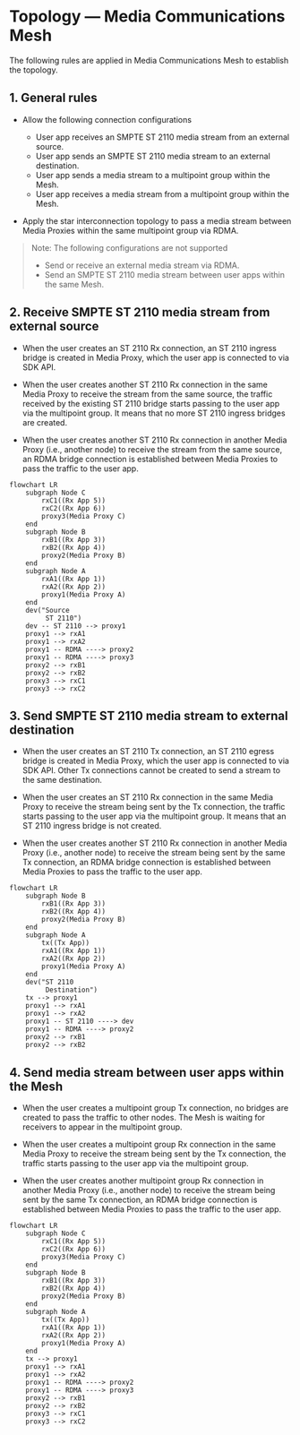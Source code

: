 # Topology — Media Communications Mesh

The following rules are applied in Media Communications Mesh to establish the topology.

## 1. General rules

* Allow the following connection configurations
    * User app receives an SMPTE ST 2110 media stream from an external source.
    * User app sends an SMPTE ST 2110 media stream to an external destination.
    * User app sends a media stream to a multipoint group within the Mesh.
    * User app receives a media stream from a multipoint group within the Mesh.

* Apply the star interconnection topology to pass a media stream between Media Proxies within the same multipoint group via RDMA.

> Note: The following configurations are not supported
> * Send or receive an external media stream via RDMA.
> * Send an SMPTE ST 2110 media stream between user apps within the same Mesh.

## 2. Receive SMPTE ST 2110 media stream from external source

* When the user creates an ST 2110 Rx connection, an ST 2110 ingress bridge is created in Media Proxy, which the user app is connected to via SDK API.

* When the user creates another ST 2110 Rx connection in the same Media Proxy to receive the stream from the same source, the traffic received by the existing ST 2110 bridge starts passing to the user app via the multipoint group. It means that no more ST 2110 ingress bridges are created.

* When the user creates another ST 2110 Rx connection in another Media Proxy (i.e., another node) to receive the stream from the same source, an RDMA bridge connection is established between Media Proxies to pass the traffic to the user app.

```mermaid
flowchart LR
    subgraph Node C
        rxC1((Rx App 5))
        rxC2((Rx App 6))
        proxy3(Media Proxy C)
    end
    subgraph Node B
        rxB1((Rx App 3))
        rxB2((Rx App 4))
        proxy2(Media Proxy B)
    end
    subgraph Node A
        rxA1((Rx App 1))
        rxA2((Rx App 2))
        proxy1(Media Proxy A)
    end
    dev("Source
         ST 2110")
    dev -- ST 2110 --> proxy1
    proxy1 --> rxA1
    proxy1 --> rxA2
    proxy1 -- RDMA ----> proxy2
    proxy1 -- RDMA ----> proxy3
    proxy2 --> rxB1
    proxy2 --> rxB2
    proxy3 --> rxC1
    proxy3 --> rxC2
```

## 3. Send SMPTE ST 2110 media stream to external destination

* When the user creates an ST 2110 Tx connection, an ST 2110 egress bridge is created in Media Proxy, which the user app is connected to via SDK API. Other Tx connections cannot be created to send a stream to the same destination. 

* When the user creates an ST 2110 Rx connection in the same Media Proxy to receive the stream being sent by the Tx connection, the traffic starts passing to the user app via the multipoint group. It means that an ST 2110 ingress bridge is not created.

* When the user creates another ST 2110 Rx connection in another Media Proxy (i.e., another node) to receive the stream being sent by the same Tx connection, an RDMA bridge connection is established between Media Proxies to pass the traffic to the user app.

```mermaid
flowchart LR
    subgraph Node B
        rxB1((Rx App 3))
        rxB2((Rx App 4))
        proxy2(Media Proxy B)
    end
    subgraph Node A
        tx((Tx App))
        rxA1((Rx App 1))
        rxA2((Rx App 2))
        proxy1(Media Proxy A)
    end
    dev("ST 2110
         Destination")
    tx --> proxy1
    proxy1 --> rxA1
    proxy1 --> rxA2
    proxy1 -- ST 2110 ----> dev
    proxy1 -- RDMA ----> proxy2
    proxy2 --> rxB1
    proxy2 --> rxB2
```

## 4. Send media stream between user apps within the Mesh

* When the user creates a multipoint group Tx connection, no bridges are created to pass the traffic to other nodes. The Mesh is waiting for receivers to appear in the multipoint group.

* When the user creates a multipoint group Rx connection in the same Media Proxy to receive the stream being sent by the Tx connection, the traffic starts passing to the user app via the multipoint group.

* When the user creates another multipoint group Rx connection in another Media Proxy (i.e., another node) to receive the stream being sent by the same Tx connection, an RDMA bridge connection is established between Media Proxies to pass the traffic to the user app.

```mermaid
flowchart LR
    subgraph Node C
        rxC1((Rx App 5))
        rxC2((Rx App 6))
        proxy3(Media Proxy C)
    end
    subgraph Node B
        rxB1((Rx App 3))
        rxB2((Rx App 4))
        proxy2(Media Proxy B)
    end
    subgraph Node A
        tx((Tx App))
        rxA1((Rx App 1))
        rxA2((Rx App 2))
        proxy1(Media Proxy A)
    end
    tx --> proxy1
    proxy1 --> rxA1
    proxy1 --> rxA2
    proxy1 -- RDMA ----> proxy2
    proxy1 -- RDMA ----> proxy3
    proxy2 --> rxB1
    proxy2 --> rxB2
    proxy3 --> rxC1
    proxy3 --> rxC2
```
